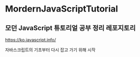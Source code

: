 # MordernJavaScriptTutorial
## 모던 JavaScript 튜토리얼 공부 정리 레포지토리

https://ko.javascript.info/

자바스크립트의 기초부터 다시 잡고 가기 위해 시작
